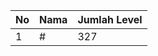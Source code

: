 | No | Nama            | Jumlah Level |
|----|-----------------|--------------|
| 1  | #    |    327        |
